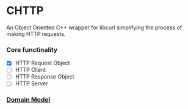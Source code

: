 # CHTTP

An Object Oriented C++ wrapper for libcurl simplifying the process of making HTTP requests.

### Core functinality
- [x] HTTP Request Object
- [ ] HTTP Client
- [ ] HTTP Response Object
- [ ] HTTP Server

### [Domain Model](docs/DM.puml)